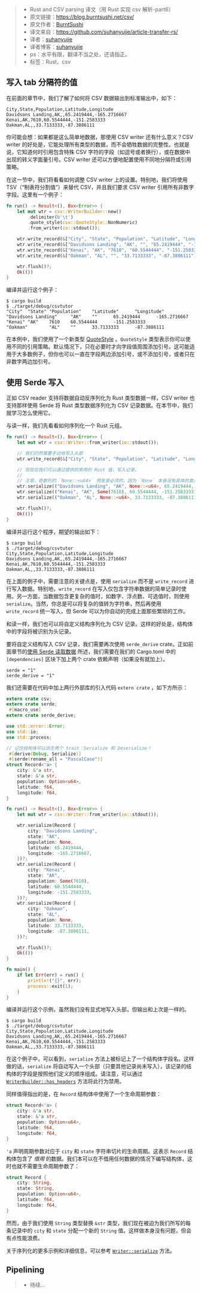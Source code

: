 >* Rust and CSV parsing 译文（用 Rust 实现 csv 解析-part6）
>* 原文链接：https://blog.burntsushi.net/csv/
>* 原文作者：[BurntSushi](https://github.com/BurntSushi)
>* 译文来自：https://github.com/suhanyujie/article-transfer-rs/
>* 译者：[suhanyujie](https://github.com/suhanyujie)
>* 译者博客：[suhanyujie](https://ishenghuo.cnblogs.com/)
>* ps：水平有限，翻译不当之处，还请指正。
>* 标签：Rust，csv

## 写入 tab 分隔符的值
在前面的章节中，我们了解了如何将 CSV 数据输出到标准输出中，如下：

```
City,State,Population,Latitude,Longitude
Davidsons Landing,AK,,65.2419444,-165.2716667
Kenai,AK,7610,60.5544444,-151.2583333
Oakman,AL,,33.7133333,-87.3886111
```

你可能会想：如果都是这么简单地数据，那使用 CSV writer 还有什么意义？CSV writer 的好处是，它能处理所有类型的数据，而不会牺牲数据的完整性。也就是说，它知道何时引用包含特殊 CSV 字符的字段（如逗号或者换行），或在数据中出现的转义字面量引号。CSV writer 还可以方便地配置使用不同地分隔符或引用策略。

在这一节中，我们将看看如何调整 CSV writer 上的设置。特别地，我们将使用 TSV（“制表符分割值”）来替代 CSV，并且我们要求 CSV writer 引用所有非数字字段。这里有一个例子：

```rust
fn run() -> Result<(), Box<Error>> {
    let mut wtr = csv::WriterBuilder::new()
        .delimiter(b'\t')
        .quote_style(csv::QuoteStyle::NonNumeric)
        .from_writer(io::stdout());

    wtr.write_record(&["City", "State", "Population", "Latitude", "Longitude"])?;
    wtr.write_record(&["Davidsons Landing", "AK", "", "65.2419444", "-165.2716667"])?;
    wtr.write_record(&["Kenai", "AK", "7610", "60.5544444", "-151.2583333"])?;
    wtr.write_record(&["Oakman", "AL", "", "33.7133333", "-87.3886111"])?;

    wtr.flush()?;
    Ok(())
}
```

编译并运行这个例子：

```shell
$ cargo build
$ ./target/debug/csvtutor
"City"  "State" "Population"    "Latitude"      "Longitude"
"Davidsons Landing"     "AK"    ""      65.2419444      -165.2716667
"Kenai" "AK"    7610    60.5544444      -151.2583333
"Oakman"        "AL"    ""      33.7133333      -87.3886111
```

在本例中，我们使用了一个新类型 [QuoteStyle](https://docs.rs/csv/1.0.0/csv/enum.QuoteStyle.html) 。`QuoteStyle` 类型表示你可以使用不同的引用策略。默认情况下，只在必要时才向字段值周围添加引号。这可能适用于大多数例子，但你也可以一直在字段两边添加引号，或不添加引号，或者只在非数字两边加引号。

## 使用 Serde 写入

正如 CSV reader 支持将数据自动反序列化为 Rust 类型数据一样，CSV writer 也支持那样使用 Serde 将 Rust 类型数据序列化为 CSV 记录数据。在本节中，我们就学习怎么使用它。

与读一样，我们先看看如何序列化一个 Rust 元组。

```rust
fn run() -> Result<(), Box<Error>> {
    let mut wtr = csv::Writer::from_writer(io::stdout());

    // 我们仍然需要手动地写入头部
    wtr.write_record(&["City", "State", "Population", "Latitude", "Longitude"])?;

    // 但现在我们可以通过提供的常用的 Rust 值，写入记录。
    //
    // 注意，奇数列的 `None::<u64>` 预发是必须的，因为 `None` 本身没有具体的类型，但 Serde 需要一个具体的类型以便进行序列化。也就是说，`None` 的类型 `Option<T>`，而 `None::<u64>` 的类型是 `Option<u64>`。
    wtr.serialize(("Davidsons Landing", "AK", None::<u64>, 65.2419444, -165.2716667))?;
    wtr.serialize(("Kenai", "AK", Some(7610), 60.5544444, -151.2583333))?;
    wtr.serialize(("Oakman", "AL", None::<u64>, 33.7133333, -87.3886111))?;

    wtr.flush()?;
    Ok(())
}
```

编译并运行这个程序，期望的输出如下：

```shell
$ cargo build
$ ./target/debug/csvtutor
City,State,Population,Latitude,Longitude
Davidsons Landing,AK,,65.2419444,-165.2716667
Kenai,AK,7610,60.5544444,-151.2583333
Oakman,AL,,33.7133333,-87.3886111
```

在上面的例子中，需要注意的关键点是，使用 `serialize` 而不是 `write_record` 进行写入数据。特别地，`write_record` 在写入仅包含字符串数据的简单记录时使用。另一方面，当数据包含更复杂的值时，如数字、浮点数、可选值时，则使用 `serialize`。当然，你总是可以将复杂的值转为字符串，然后再使用 `write_record` 统一写入，但 Serde 可以为你自动的完成上面那些繁琐的工作。

和读一样，我们也可以将自定义结构序列化为 CSV 记录。这样的好处是，结构体中的字段将被识别为头记录。

要将自定义结构写入 CSV 记录，我们需要再次使用 `serde_derive` crate。正如前面章节的[使用 Serde 读取数据](https://blog.burntsushi.net/csv/#reading-with-serde) 所述，我们需要在我们的 Cargo.toml 中的 `[dependencies]` 区块下加上两个 crate 依赖声明（如果没有就加上）。

```
serde = "1"
serde_derive = "1"
```

我们还需要在代码中加上两行外部库的引入代码 `extern crate` ，如下方所示：

```rust
extern crate csv;
extern crate serde;
 #[macro_use]
extern crate serde_derive;

use std::error::Error;
use std::io;
use std::process;

// 记住结构体可以派生两个 trait：Serialize 和 Deserialize！
 #[derive(Debug, Serialize)]
 #[serde(rename_all = "PascalCase")]
struct Record<'a> {
    city: &'a str,
    state: &'a str,
    population: Option<u64>,
    latitude: f64,
    longitude: f64,
}

fn run() -> Result<(), Box<Error>> {
    let mut wtr = csv::Writer::from_writer(io::stdout());

    wtr.serialize(Record {
        city: "Davidsons Landing",
        state: "AK",
        population: None,
        latitude: 65.2419444,
        longitude: -165.2716667,
    })?;
    wtr.serialize(Record {
        city: "Kenai",
        state: "AK",
        population: Some(7610),
        latitude: 60.5544444,
        longitude: -151.2583333,
    })?;
    wtr.serialize(Record {
        city: "Oakman",
        state: "AL",
        population: None,
        latitude: 33.7133333,
        longitude: -87.3886111,
    })?;

    wtr.flush()?;
    Ok(())
}

fn main() {
    if let Err(err) = run() {
        println!("{}", err);
        process::exit(1);
    }
}
```

编译并运行这个示例，虽然我们没有显式地写入头部，但输出和上次是一样的。

```shell
$ cargo build
$ ./target/debug/csvtutor
City,State,Population,Latitude,Longitude
Davidsons Landing,AK,,65.2419444,-165.2716667
Kenai,AK,7610,60.5544444,-151.2583333
Oakman,AL,,33.7133333,-87.3886111
```

在这个例子中，可以看到，`serialize` 方法上被标记上了一个结构体字段名。这样做的话，`serialize` 将自动写入一个头部（只要其他记录尚未写入），该记录的结构体的字段是按照他们定义的顺序组成。请注意，可以通过 [`WriterBuilder::has_headers`](https://docs.rs/csv/1.0.0/csv/struct.WriterBuilder.html#method.has_headers) 方法将此行为禁用。

同样值得指出的是，在 `Record` 结构体中使用了一个生命周期参数：

```rust
struct Record<'a> {
    city: &'a str,
    state: &'a str,
    population: Option<u64>,
    latitude: f64,
    longitude: f64,
}
```

`'a` 声明周期参数对应于 `city` 和 `state` 字符串切片的生命周期。这表示 `Record` 结构体包含了 _借用_ 的数据。我们本可以在不借用任何数据的情况下编写结构体，这时也就不需要生命周期参数了：

```rust
struct Record {
    city: String,
    state: String,
    population: Option<u64>,
    latitude: f64,
    longitude: f64,
}
```

然而，由于我们使用 `String` 类型替换 `&str` 类型，我们现在被迫为我们所写的每条记录中的 `city` 和 `state` 分配一个新的 `String` 值。这样做本身没有问题，但会有点性能浪费。

关于序列化的更多示例和详细信息，可以参考 [`Writer::serialize`](https://docs.rs/csv/1.0.0/csv/struct.Writer.html#method.serialize) 方法。

## Pipelining
>* 待续...
